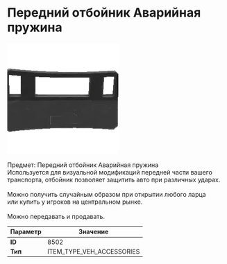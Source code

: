 # Передний отбойник Аварийная пружина

![Item Image](../img/8502.webp?raw=true)

Предмет: Передний отбойник Аварийная пружина<br>Используется для визуальной модификаций передней части вашего<br>транспорта, отбойник позволяет защитить авто при различных ударах.<br><br>Можно получить случайным образом при открытии любого ларца<br>или купить у игроков на центральном рынке.<br><br>Можно передавать и продавать.


| Параметр | Значение |
|----------|----------|
| **ID** | 8502 |
| **Тип** | ITEM_TYPE_VEH_ACCESSORIES |

